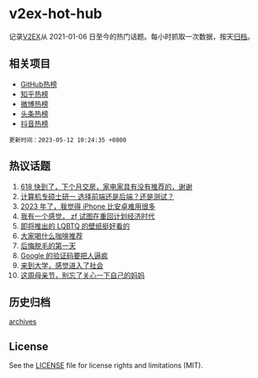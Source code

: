 # v2ex-hot-hub

 记录[V2EX](https://www.v2ex.com/)从 2021-01-06 日至今的热门话题。每小时抓取一次数据，按天[归档](archives)。
 
 ## 相关项目

- [GitHub热榜](https://github.com/lonnyzhang423/github-hot-hub)
- [知乎热榜](https://github.com/lonnyzhang423/zhihu-hot-hub)
- [微博热榜](https://github.com/lonnyzhang423/weibo-hot-hub)
- [头条热榜](https://github.com/lonnyzhang423/toutiao-hot-hub)
- [抖音热榜](https://github.com/lonnyzhang423/douyin-hot-hub)


 `更新时间：2023-05-12 10:24:35 +0800`

## 热议话题

1. [618 快到了，下个月交房，家电家具有没有推荐的，谢谢](https://www.v2ex.com/t/939117)
1. [计算机专硕士研一 选择前端还是后端？还是测试？](https://www.v2ex.com/t/939136)
1. [2023 年了，我觉得 iPhone 比安卓难用很多](https://www.v2ex.com/t/939263)
1. [我有一个感觉， zf 试图在重回计划经济时代](https://www.v2ex.com/t/939369)
1. [即将推出的 LQBTQ 的壁纸挺好看的](https://www.v2ex.com/t/939129)
1. [大家喝什么咖啡推荐](https://www.v2ex.com/t/939378)
1. [后悔脱毛的第一天](https://www.v2ex.com/t/939213)
1. [Google 的验证码要把人逼疯](https://www.v2ex.com/t/939152)
1. [来到大学，感觉进入了社会](https://www.v2ex.com/t/939343)
1. [这周母亲节，别忘了关心一下自己的妈妈](https://www.v2ex.com/t/939142)

## 历史归档

[archives](archives)

## License

See the [LICENSE](LICENSE) file for license rights and limitations (MIT).
